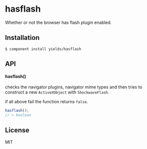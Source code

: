 
# hasflash

  Whether or not the browser has flash plugin enabled.

## Installation

    $ component install yields/hasflash

## API

#### hasflash()

checks the navigator plugins, navigator mime types and
then tries to construct a new `ActiveXObject` with `ShockwaveFlash`.

if all above fail the function returns `false`.

```javascript
hasflash();
// > boolean
```


## License

  MIT
